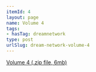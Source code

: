 ```yaml
---
itemId: 4
layout: page
name: Volume 4
tags:
- hasTag: dreamnetwork
type: post
urlSlug: dream-network-volume-4
---
```

<a href="files/Volume_4.zip" download>Volume 4 (.zip file, 6mb)</a>